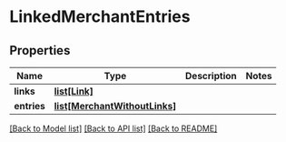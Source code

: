 # LinkedMerchantEntries

## Properties
Name | Type | Description | Notes
------------ | ------------- | ------------- | -------------
**links** | [**list[Link]**](Link.md) |  | 
**entries** | [**list[MerchantWithoutLinks]**](MerchantWithoutLinks.md) |  | 

[[Back to Model list]](../README.md#documentation-for-models) [[Back to API list]](../README.md#documentation-for-api-endpoints) [[Back to README]](../README.md)

